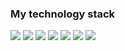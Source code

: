 ### My technology stack

<img src="https://img.shields.io/badge/HTML-black?style=for-the-badge&logo=html5&logoColor=#DD4B25FF"/> 
<img src="https://img.shields.io/badge/CSS-black?style=for-the-badge&logo=css3&logoColor=blue"/>
<img src="https://img.shields.io/badge/BOOTSTRAP-black?style=for-the-badge&logo=bootstrap&logoColor=#6D11EE"/>
<img src="https://img.shields.io/badge/JAVASCRIPT-black?style=for-the-badge&logo=javascript&logoColor=#F7DF1E"/>
<img src="https://img.shields.io/badge/JQUERY-black?style=for-the-badge&logo=jquery&logoColor=blue"/>
<img src="https://img.shields.io/badge/REACTBOOTSTRAP-black?style=for-the-badge&logo=reactbootstrap&logoColor=#5ED3F3FF"/>

<img src="https://img.shields.io/badge/REACT-black?style=for-the-badge&logo=react&logoColor=#5ED3F3FF"/>




